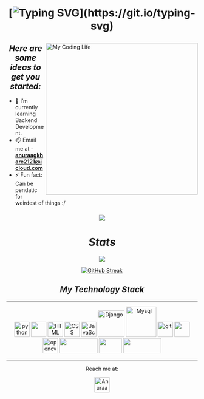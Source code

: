 <h1 align="center">

 
[![Typing SVG](https://readme-typing-svg.demolab.com?color=%2336BCF7&size=30&vCenter=true&width=500&lines=Hello%2C+I'm+Anuraag.+welcome!)](https://git.io/typing-svg)
 
</h1>

<img align="right" alt="My Coding Life" src="https://media.giphy.com/media/Ah3zHH7hvsSB2/giphy.gif" width="400" >
 
<h2 align = "center" ><i>Here are some ideas to get you started:</i></h2>
 
- 🌱 I’m currently learning Backend Development.
- 📫 Email me at -  **anuraagkhare2121@icloud.com**           
- ⚡ Fun fact: Can be pendatic for weirdest of things :/

<h3 align="center">
 
![](https://komarev.com/ghpvc/?username=slyFox1999&color=268F77&label=Profile+Views) 

</h3>

<div align = "center">
<h1><i>Stats</i></h1>

<img src = "https://github-readme-stats.vercel.app/api?username=slyfox1999&&show_icons=true&title_color=ffffff&icon_color=bb2acf&text_color=daf7dc&bg_color=1A1B29">
 
[![GitHub Streak](https://github-readme-streak-stats.herokuapp.com/?user=slyFox1999&theme=tokyonight)](https://git.io/streak-stats)





<!-- ![Top Langs](https://github-readme-stats.vercel.app/api/top-langs/?username=slyFox1999&show_icons=true&theme=tokyonight) -->



 
 <h2 align="center"><i>My Technology Stack</i></h2>

<hr>


<img src="https://www.vectorlogo.zone/logos/python/python-icon.svg" alt="python" width="40" height="auto"/>
 
<img src="https://cdn.worldvectorlogo.com/logos/c.svg" width="40" height="auto"/> 
<img src="https://www.vectorlogo.zone/logos/w3_html5/w3_html5-icon.svg" alt="HTML" width="40" height="auto"/>
<img src="https://www.vectorlogo.zone/logos/w3_css/w3_css-icon.svg" alt="CSS" width="40" height="auto"/>
<img src="https://www.vectorlogo.zone/logos/javascript/javascript-icon.svg" alt="JavaScipt" width="auto" height="40"/>
<img src="https://www.vectorlogo.zone/logos/djangoproject/djangoproject-ar21.svg" alt="Django" width="70" height="auto"/>
<img src="https://www.vectorlogo.zone/logos/mysql/mysql-horizontal.svg" alt="Mysql" width="80" height="auto"/> 
<img src="https://www.vectorlogo.zone/logos/git-scm/git-scm-icon.svg" alt="git" width="40" height="auto"/>
<img src="https://www.vectorlogo.zone/logos/ubuntu/ubuntu-icon.svg" width="40" height="auto"/> 
<img src="https://www.vectorlogo.zone/logos/opencv/opencv-icon.svg" alt="opencv" width="40" height="auto"/> 
<img src="https://www.vectorlogo.zone/logos/gnu_bash/gnu_bash-official.svg" height="40" width="100px">
 <img src="https://www.vectorlogo.zone/logos/docker/docker-official.svg" height="40" width="60px">
 <img src="https://www.vectorlogo.zone/logos/rabbitmq/rabbitmq-ar21.svg" height="40" width="100px">
 
<hr>
 
 
<p align="center">
 
Reach me at: 

<p align="center">

<a href="https://www.linkedin.com/in/anuraagkhare/" target="blank"><img align="center" src="https://www.vectorlogo.zone/logos/linkedin/linkedin-icon.svg" alt="AnuraagKhare" height="40" width="40" /></a>



</div>



